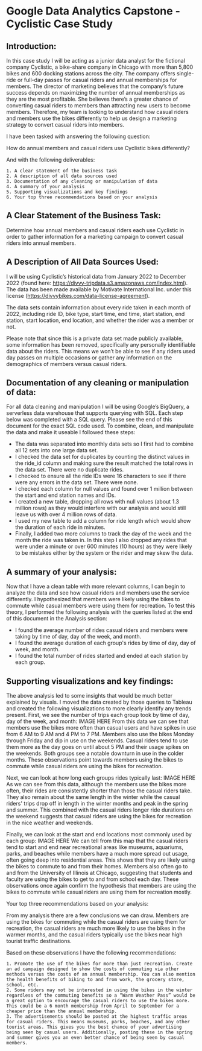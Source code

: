 # Google Data Analytics Capstone - Cyclistic Case Study

## Introduction:

In this case study I will be acting as a junior data analyst for the fictional company Cyclistic, a bike-share company in Chicago with more than 5,800 bikes and 600 docking stations across the city. The company offers single-ride or full-day passes for casual riders and annual memberships for members. The director of marketing believes that the company’s future success depends on maximizing the number of annual memberships as they are the most profitable. She believes there’s a greater chance of converting casual riders to members than attracting new users to become members. Therefore, my team is looking to understand how casual riders and members use the bikes differently to help us design a marketing strategy to convert casual riders into members.

I have been tasked with answering the following question:

  How do annual members and casual riders use Cyclistic bikes differently?

And with the following deliverables:

	1. A clear statement of the business task
	2. A description of all data sources used
	3. Documentation of any cleaning or manipulation of data
	4. A summary of your analysis
	5. Supporting visualizations and key findings
	6. Your top three recommendations based on your analysis

## A Clear Statement of the Business Task:

Determine how annual members and casual riders each use Cyclistic in order to gather information for a marketing campaign to convert casual riders into annual members.

## A Description of All Data Sources Used:

I will be using Cyclistic’s historical data from January 2022 to December 2022 (found here: https://divvy-tripdata.s3.amazonaws.com/index.html). The data has been made available by Motivate International Inc. under this license (https://divvybikes.com/data-license-agreement). 

The data sets contain information about every ride taken in each month of 2022, including ride ID, bike type, start time, end time, start station, end station, start location, end location, and whether the rider was a member or not.

Please note that since this is a private data set made publicly available, some information has been removed, specifically any personally identifiable data about the riders. This means we won’t be able to see if any riders used day passes on multiple occasions or gather any information on the demographics of members versus casual riders.

## Documentation of any cleaning or manipulation of data: 

For all data cleaning and manipulation I will be using Google’s BigQuery, a serverless data warehouse that supports querying with SQL. Each step below was completed with a SQL query. Please see the end of this document for the exact SQL code used. To combine, clean, and manipulate the data and make it useable I followed these steps:
* The data was separated into monthly data sets so I first had to combine all 12 sets into one large data set.
* I checked the data set for duplicates by counting the distinct values in the ride_id column and making sure the result matched the total rows in the data set. There were no duplicate rides. 
* I checked to ensure all the ride IDs were 16 characters to see if there were any errors in the data set. There were none.
* I checked each column for null values and found over 1 million between the start and end station names and IDs.
* I created a new table, dropping all rows with null values (about 1.3 million rows) as they would interfere with our analysis and would still leave us with over 4 million rows of data.
* I used my new table to add a column for ride length which would show the duration of each ride in minutes.
* Finally, I added two more columns to track the day of the week and the month the ride was taken in. In this step I also dropped any rides that were under a minute or over 600 minutes (10 hours) as they were likely to be mistakes either by the system or the rider and may skew the data.

## A summary of your analysis:

Now that I have a clean table with more relevant columns, I can begin to analyze the data and see how casual riders and members use the service differently. I hypothesized that members were likely using the bikes to commute while casual members were using them for recreation. To test this theory, I performed the following analysis with the queries listed at the end of this document in the Analysis section:
* I found the average number of rides casual riders and members were taking by time of day, day of the week, and month.
* I found the average duration of each group's rides by time of day, day of week, and month.
* I found the total number of rides started and ended at each station by each group.

## Supporting visualizations and key findings: 

The above analysis led to some insights that would be much better explained by visuals. I moved the data created by those queries to Tableau and created the following visualizations to more clearly identify any trends present. First, we see the number of trips each group took by time of day, day of the week, and month:
IMAGE HERE
From this data we can see that members use the bikes more often than casual users and have spikes in use from 6 AM to 9 AM and 4 PM to 7 PM. Members also use the bikes Monday through Friday and dip in use on the weekends. Casual riders tend to use them more as the day goes on until about 5 PM and their usage spikes on the weekends. Both groups see a notable downturn in use in the colder months. These observations point towards members using the bikes to commute while casual riders are using the bikes for recreation.

Next, we can look at how long each groups rides typically last:
IMAGE HERE
As we can see from this data, although the members use the bikes more often, their rides are consistently shorter than those the casual riders take. They also remain about the same length in the winter while the casual riders' trips drop off in length in the winter months and peak in the spring and summer. This combined with the casual riders longer ride durations on the weekend suggests that casual riders are using the bikes for recreation in the nice weather and weekends.

Finally, we can look at the start and end locations most commonly used by each group:
IMAGE HERE
We can tell from this map that the casual riders tend to start and end near recreational areas like museums, aquariums, parks, and beaches while members have a much more spread out usage, often going deep into residential areas. This shows that they are likely using the bikes to commute to and from their homes. Members also often go to and from the University of Illinois at Chicago, suggesting that students and faculty are using the bikes to get to and from school each day. These observations once again confirm the hypothesis that members are using the bikes to commute while casual riders are using them for recreation mostly.

Your top three recommendations based on your analysis:

From my analysis there are a few conclusions we can draw. Members are using the bikes for commuting while the casual riders are using them for recreation, the casual riders are much more likely to use the bikes in the warmer months, and the casual riders typically use the bikes near high tourist traffic destinations.

Based on these observations I have the following recommendations:

	1. Promote the use of the bikes for more than just recreation. Create an ad campaign designed to show the costs of commuting via other methods versus the costs of an annual membership. You can also mention the health benefits of biking to and from work, the grocery store, school, etc.
	2. Some riders may not be interested in using the bikes in the winter regardless of the commuting benefits so a “Warm Weather Pass” would be a great option to encourage the casual riders to use the bikes more. This could be a 6 month membership from April to September for a cheaper price than the annual membership.
	3. The advertisements should be posted at the highest traffic areas for casual riders. This means museums, parks, beaches, and any other tourist areas. This gives you the best chance of your advertising being seen by casual users. Additionally, posting these in the spring and summer gives you an even better chance of being seen by casual members.

